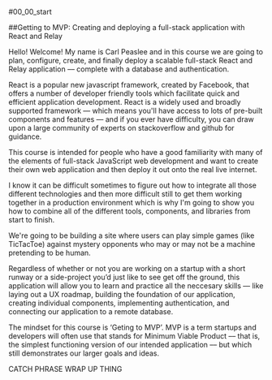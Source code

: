 #00_00_start

##Getting to MVP: Creating and deploying a full-stack application with React and Relay

Hello! Welcome! My name is Carl Peaslee and in this course we are going to plan, configure, create, and finally deploy a scalable full-stack React and Relay application –– complete with a database and authentication.

React is a popular new javascript framework, created by Facebook, that offers a number of developer friendly tools which facilitate quick and efficient application development. React is a widely used and broadly supported framework –– which means you'll have access to lots of pre-built components and features –– and if you ever have difficulty, you can draw upon a large community of experts on stackoverflow and github for guidance. 

This course is intended for people who have a good familiarity with many of the elements of full-stack JavaScript web development and want to create their own web application and then deploy it out onto the real live internet.

I know it can be difficult sometimes to figure out how to integrate all those different technologies and then more difficult still to get them working together in a production environment which is why I'm going to show you how to combine all of the different tools, components, and libraries from start to finish. 

We're going to be building a site where users can play simple games (like TicTacToe) against mystery opponents who may or may not be a machine pretending to be human.

Regardless of whether or not you are working on a startup with a short runway or a side-project you’d just like to see get off the ground, this application will allow you to learn and practice all the neccesary skills –– like laying out a UX roadmap, building the foundation of our application, creating individual components, implementing authentication, and connecting our application to a remote database.  

The mindset for this course is ‘Geting to MVP’. MVP is a term startups and developers will often use that stands for Minimum Viable Product –– that is, the simplest functioning version of our intended application –– but which still demonstrates our larger goals and ideas.

CATCH PHRASE WRAP UP THING
